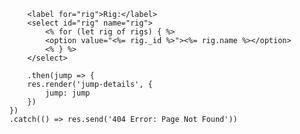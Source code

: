             <label for="rig">Rig:</label>
            <select id="rig" name="rig">
                <% for (let rig of rigs) { %>
                <option value="<%= rig._id %>"><%= rig.name %></option>
                <% } %>
            </select>

            .then(jump => {
            res.render('jump-details', {
                jump: jump
            })
        })
        .catch(() => res.send('404 Error: Page Not Found'))